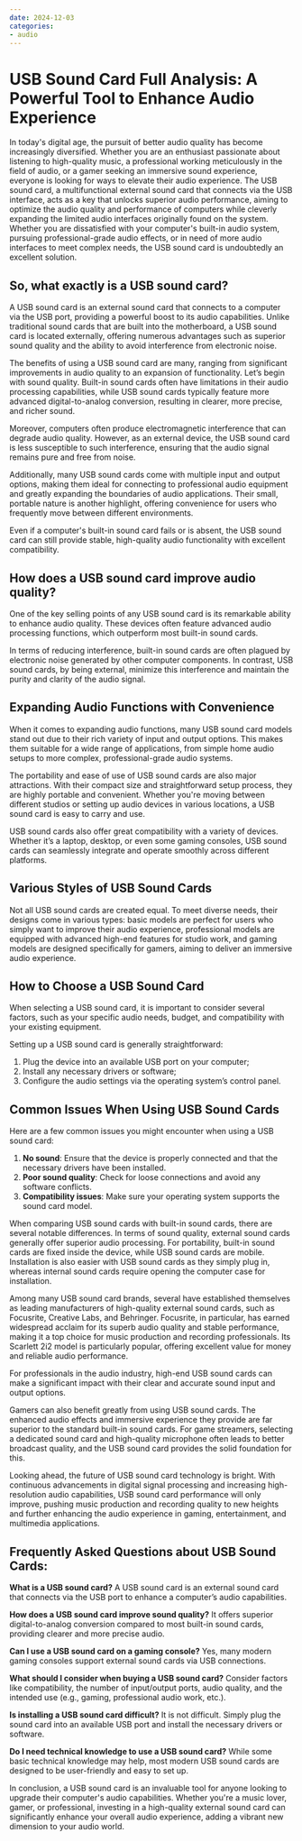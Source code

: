 ```yaml
---
date: 2024-12-03
categories:
- audio
---
```


# USB Sound Card Full Analysis: A Powerful Tool to Enhance Audio Experience

In today's digital age, the pursuit of better audio quality has become increasingly diversified. Whether you are an enthusiast passionate about listening to high-quality music, a professional working meticulously in the field of audio, or a gamer seeking an immersive sound experience, everyone is looking for ways to elevate their audio experience. The USB sound card, a multifunctional external sound card that connects via the USB interface, acts as a key that unlocks superior audio performance, aiming to optimize the audio quality and performance of computers while cleverly expanding the limited audio interfaces originally found on the system. Whether you are dissatisfied with your computer's built-in audio system, pursuing professional-grade audio effects, or in need of more audio interfaces to meet complex needs, the USB sound card is undoubtedly an excellent solution.

## So, what exactly is a USB sound card?

A USB sound card is an external sound card that connects to a computer via the USB port, providing a powerful boost to its audio capabilities. Unlike traditional sound cards that are built into the motherboard, a USB sound card is located externally, offering numerous advantages such as superior sound quality and the ability to avoid interference from electronic noise.

The benefits of using a USB sound card are many, ranging from significant improvements in audio quality to an expansion of functionality. Let’s begin with sound quality. Built-in sound cards often have limitations in their audio processing capabilities, while USB sound cards typically feature more advanced digital-to-analog conversion, resulting in clearer, more precise, and richer sound.

Moreover, computers often produce electromagnetic interference that can degrade audio quality. However, as an external device, the USB sound card is less susceptible to such interference, ensuring that the audio signal remains pure and free from noise.

Additionally, many USB sound cards come with multiple input and output options, making them ideal for connecting to professional audio equipment and greatly expanding the boundaries of audio applications. Their small, portable nature is another highlight, offering convenience for users who frequently move between different environments.

Even if a computer's built-in sound card fails or is absent, the USB sound card can still provide stable, high-quality audio functionality with excellent compatibility.

## How does a USB sound card improve audio quality?

One of the key selling points of any USB sound card is its remarkable ability to enhance audio quality. These devices often feature advanced audio processing functions, which outperform most built-in sound cards.

In terms of reducing interference, built-in sound cards are often plagued by electronic noise generated by other computer components. In contrast, USB sound cards, by being external, minimize this interference and maintain the purity and clarity of the audio signal.

## Expanding Audio Functions with Convenience

When it comes to expanding audio functions, many USB sound card models stand out due to their rich variety of input and output options. This makes them suitable for a wide range of applications, from simple home audio setups to more complex, professional-grade audio systems.

The portability and ease of use of USB sound cards are also major attractions. With their compact size and straightforward setup process, they are highly portable and convenient. Whether you're moving between different studios or setting up audio devices in various locations, a USB sound card is easy to carry and use.

USB sound cards also offer great compatibility with a variety of devices. Whether it’s a laptop, desktop, or even some gaming consoles, USB sound cards can seamlessly integrate and operate smoothly across different platforms.

## Various Styles of USB Sound Cards

Not all USB sound cards are created equal. To meet diverse needs, their designs come in various types: basic models are perfect for users who simply want to improve their audio experience, professional models are equipped with advanced high-end features for studio work, and gaming models are designed specifically for gamers, aiming to deliver an immersive audio experience.

## How to Choose a USB Sound Card

When selecting a USB sound card, it is important to consider several factors, such as your specific audio needs, budget, and compatibility with your existing equipment.

Setting up a USB sound card is generally straightforward:
1. Plug the device into an available USB port on your computer;
2. Install any necessary drivers or software;
3. Configure the audio settings via the operating system’s control panel.

## Common Issues When Using USB Sound Cards

Here are a few common issues you might encounter when using a USB sound card:
1. **No sound**: Ensure that the device is properly connected and that the necessary drivers have been installed.
2. **Poor sound quality**: Check for loose connections and avoid any software conflicts.
3. **Compatibility issues**: Make sure your operating system supports the sound card model.

When comparing USB sound cards with built-in sound cards, there are several notable differences. In terms of sound quality, external sound cards generally offer superior audio processing. For portability, built-in sound cards are fixed inside the device, while USB sound cards are mobile. Installation is also easier with USB sound cards as they simply plug in, whereas internal sound cards require opening the computer case for installation.

Among many USB sound card brands, several have established themselves as leading manufacturers of high-quality external sound cards, such as Focusrite, Creative Labs, and Behringer. Focusrite, in particular, has earned widespread acclaim for its superb audio quality and stable performance, making it a top choice for music production and recording professionals. Its Scarlett 2i2 model is particularly popular, offering excellent value for money and reliable audio performance.

For professionals in the audio industry, high-end USB sound cards can make a significant impact with their clear and accurate sound input and output options.

Gamers can also benefit greatly from using USB sound cards. The enhanced audio effects and immersive experience they provide are far superior to the standard built-in sound cards. For game streamers, selecting a dedicated sound card and high-quality microphone often leads to better broadcast quality, and the USB sound card provides the solid foundation for this.

Looking ahead, the future of USB sound card technology is bright. With continuous advancements in digital signal processing and increasing high-resolution audio capabilities, USB sound card performance will only improve, pushing music production and recording quality to new heights and further enhancing the audio experience in gaming, entertainment, and multimedia applications.

## Frequently Asked Questions about USB Sound Cards:

**What is a USB sound card?**
A USB sound card is an external sound card that connects via the USB port to enhance a computer’s audio capabilities.

**How does a USB sound card improve sound quality?**
It offers superior digital-to-analog conversion compared to most built-in sound cards, providing clearer and more precise audio.

**Can I use a USB sound card on a gaming console?**
Yes, many modern gaming consoles support external sound cards via USB connections.

**What should I consider when buying a USB sound card?**
Consider factors like compatibility, the number of input/output ports, audio quality, and the intended use (e.g., gaming, professional audio work, etc.).

**Is installing a USB sound card difficult?**
It is not difficult. Simply plug the sound card into an available USB port and install the necessary drivers or software.

**Do I need technical knowledge to use a USB sound card?**
While some basic technical knowledge may help, most modern USB sound cards are designed to be user-friendly and easy to set up.

In conclusion, a USB sound card is an invaluable tool for anyone looking to upgrade their computer's audio capabilities. Whether you're a music lover, gamer, or professional, investing in a high-quality external sound card can significantly enhance your overall audio experience, adding a vibrant new dimension to your audio world.
